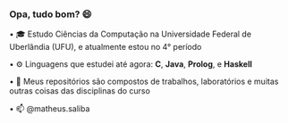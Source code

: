 ### Opa, tudo bom? 😄

• 🎓 Estudo Ciências da Computação na Universidade Federal de Uberlândia (UFU), e atualmente estou no 4° período

• ⚙️ Linguagens que estudei até agora: **C**, **Java**, **Prolog**, e **Haskell**

• 📁 Meus repositórios são compostos de trabalhos, laboratórios e muitas outras coisas das disciplinas do curso

• 📫 @matheus.saliba
